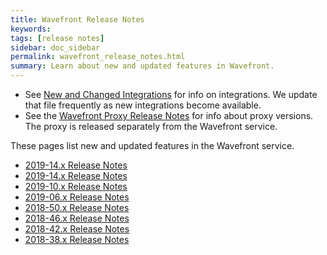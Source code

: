 ```yaml
---
title: Wavefront Release Notes
keywords:
tags: [release notes]
sidebar: doc_sidebar
permalink: wavefront_release_notes.html
summary: Learn about new and updated features in Wavefront.
---
```

* See [New and Changed Integrations](integrations_new_changed.html) for info on integrations. We update that file frequently as new integrations become available.
* See the [Wavefront Proxy Release Notes](proxies_versions.html) for info about proxy versions. The proxy is released separately from the Wavefront service.

These pages list new and updated features in the Wavefront service.

- [2019-14.x Release Notes](2019.14.x_release_notes.html)
- [2019-14.x Release Notes](2019.14.x_release_notes.html)
- [2019-10.x Release Notes](2019.10.x_release_notes.html)
- [2019-06.x Release Notes](2019.06.x_release_notes.html)
- [2018-50.x Release Notes](2018.50.x_release_notes.html)
- [2018-46.x Release Notes](2018.46.x_release_notes.html)
- [2018-42.x Release Notes](2018.42.x_release_notes.html)
- [2018-38.x Release Notes](2018.38.x_release_notes.html)
